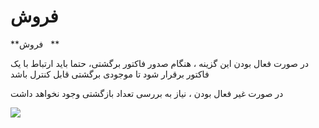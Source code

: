 # فروش

**فروش   **

در صورت فعال بودن این گزینه ، هنگام صدور فاکتور برگشتی، حتما باید ارتباط با یک فاکتور برقرار شود تا موجودی برگشتی قابل کنترل باشد

در صورت غیر فعال بودن ، نیاز به بررسی تعداد بازگشتی وجود نخواهد داشت

![](10.png)